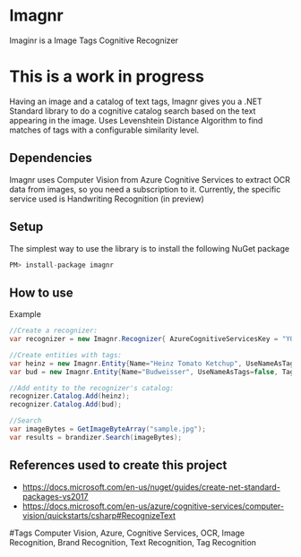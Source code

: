 # Imagnr
Imaginr is a Image Tags Cognitive Recognizer

# This is a work in progress 

Having an image and a catalog of text tags, Imagnr gives you a .NET Standard library to do a cognitive catalog search 
based on the text appearing in the image. Uses Levenshtein Distance Algorithm to find matches of tags with a configurable similarity level.

## Dependencies
Imagnr uses Computer Vision from Azure Cognitive Services to extract OCR data from images, so you need a subscription to it.
Currently, the specific service used is Handwriting Recognition (in preview)

## Setup
The simplest way to use the library is to install the following NuGet package 
```csharp
PM> install-package imagnr 
 ```

## How to use
 Example
```csharp
//Create a recognizer:
var recognizer = new Imagnr.Recognizer{ AzureCognitiveServicesKey = "YOUR_AZURE_COGNITIVE_SERVICES_KEY"};

//Create entities with tags:
var heinz = new Imagnr.Entity{Name="Heinz Tomato Ketchup", UseNameAsTags=false, Tags=new string[]{"heinz","tomato","ketchup"}};
var bud = new Imagnr.Entity{Name="Budweisser", UseNameAsTags=false, Tags=new string[]{"budweisser","beer","lager"}};

//Add entity to the recognizer's catalog:
recognizer.Catalog.Add(heinz);
recognizer.Catalog.Add(bud);

//Search 
var imageBytes = GetImageByteArray("sample.jpg");
var results = brandizer.Search(imageBytes);
```

## References used to create this project
* https://docs.microsoft.com/en-us/nuget/guides/create-net-standard-packages-vs2017
* https://docs.microsoft.com/en-us/azure/cognitive-services/computer-vision/quickstarts/csharp#RecognizeText

#Tags
Computer Vision, Azure, Cognitive Services, OCR, Image Recognition, Brand Recognition, Text Recognition, Tag Recognition
